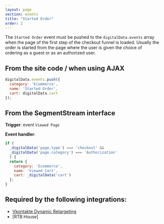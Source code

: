 ```yaml
---
layout: page
section: events
title: "Started Order"
order: 2
---
```

The `Started Order` event must be pushed to the `digitalData.events` array when the page of the first step of the checkout funnel is loaded. Usually the order is started from the page where the user is given the choice of ordering as a guest or as an authorized user.

## From the site code / when using AJAX
```javascript
digitalData.events.push({
  category: 'Ecommerce',
  name: 'Started Order',
  cart: digitalData.cart
});
```

## From the SegmentStream interface
**Trigger**: event `Viewed Page`

**Event handler**:
```javascript
if (
  _digitalData('page.type') === 'checkout' &&
  _digitalData('page.category') === 'Authorization'
  ) {
  return {
    category: 'Ecommerce',
    name: 'Viewed Cart',
    cart: _digitalData('cart')
  };
}
```

## Required by the following integrations:
* [Vkontakte Dynamic Retargeting](/integrations/vkontakte)
* [RTB House]
